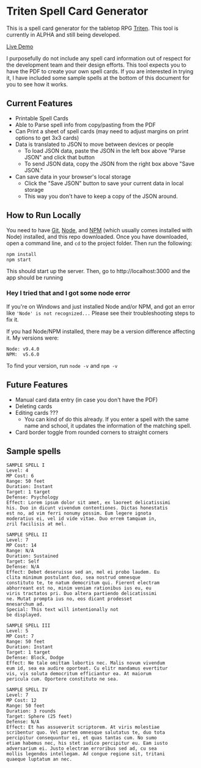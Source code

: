 # Triten Spell Card Generator

This is a spell card generator for the tabletop RPG [Triten](https://www.fenrispublishing.com/triten.php).
This tool is currently in ALPHA and still being developed.

[Live Demo](https://alwaysmorehats.github.io/triten-spell-cards/)

I purposefully do not include any spell card information out of respect for the development team and
their design efforts. This tool expects you to have the PDF to create your own spell cards. If you
are interested in trying it, I have included some sample spells at the bottom of this document for
you to see how it works.

## Current Features

* Printable Spell Cards
* Able to Parse spell info from copy/pasting from the PDF
* Can Print a sheet of spell cards (may need to adjust margins on print options to get 3x3 cards)
* Data is translated to JSON to move between devices or people
  * To load JSON data, paste the JSON in the left box above "Parse JSON" and click that button
  * To send JSON data, copy the JSON from the right box above "Save JSON."
* Can save data in your browser's local storage
  * Click the "Save JSON" button to save your current data in local storage
  * This way you don't have to keep a copy of the JSON around.

## How to Run Locally

You need to have [Git](https://git-scm.com/book/en/v2/Getting-Started-Installing-Git),
[Node](https://nodejs.org/en/download/current/), and [NPM](https://www.npmjs.com/get-npm)
(which usually comes installed with Node) installed, and this repo downloaded. Once you have
downloaded, open a command line, and `cd` to the project folder. Then run the following:

```
npm install
npm start
```

This should start up the server. Then, go to http://localhost:3000 and the app should be running

### Hey I tried that and I got some node error

If you're on Windows and just installed Node and/or NPM, and got an error like
`'Node' is not recognized...` Please see their troubleshooting steps to fix it.

If you had Node/NPM installed, there may be a version difference affecting it. My versions were:

```
Node: v9.4.0
NPM:  v5.6.0
```

To find your version, run `node -v` and `npm -v`

## Future Features

* Manual card data entry (in case you don't have the PDF)
* Deleting cards
* Editing cards ???
  * You can kind of do this already. If you enter a spell with the same name and school, it updates
    the information of the matching spell.
* Card border toggle from rounded corners to straight corners

## Sample spells

```
SAMPLE SPELL I
Level: 4
MP Cost: 6
Range: 50 feet
Duration: Instant
Target: 1 target
Defense: Psychology
Effect: Lorem ipsum dolor sit amet, ex laoreet delicatissimi
his. Duo in dicunt vivendum contentiones. Dictas honestatis
est no, ad vim ferri nonumy possim. Eum legere ignota
moderatius ei, vel id vide vitae. Duo errem tamquam in,
zril facilisis at mel.
```

```
SAMPLE SPELL II
Level: 7
MP Cost: 14
Range: N/A
Duration: Sustained
Target: Self
Defense: N/A
Effect: Debet deseruisse sed an, mel ei probo laudem. Eu
clita minimum postulant duo, sea nostrud omnesque
constituto te, te natum democritum qui. Fierent electram
abhorreant est no, minim veniam rationibus ius eu, eu
viris tractatos pri. Duo altera partiendo delicatissimi
ne. Mutat prompta ius no, eos dicant prodesset
mnesarchum ad.
Special: This text will intentionally not
be displayed.
```

```
SAMPLE SPELL III
Level: 5
MP Cost: 7
Range: 50 feet
Duration: Instant
Target: 1 target
Defense: Block, Dodge
Effect: Ne tale omittam lobortis nec. Malis novum vivendum
eum id, sea ea audire oporteat. Cu elitr mandamus evertitur
vis, vis soluta democritum efficiantur ea. At maiorum
pericula cum. Oportere constituto ne sea.
```

```
SAMPLE SPELL IV
Level: 7
MP Cost: 12
Range: 50 feet
Duration: 3 rounds
Target: Sphere (25 feet)
Defense: N/A
Effect: Et has assueverit scriptorem. At viris molestiae
scribentur quo. Vel partem omnesque salutatus te, duo tota
percipitur consequuntur ei, et quas tantas cum. No sumo
etiam habemus nec, his stet iudico percipitur eu. Eam iusto
adversarium ei. Justo electram erroribus sed ad, cu sea
mollis legendos intellegam. Ad congue regione sit, tritani
quaeque luptatum an nec.
```
